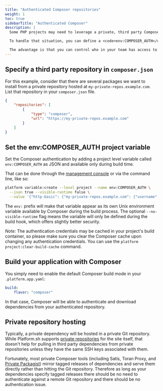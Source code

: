 ```yaml
---
title: "Authenticated Composer repositories"
weight: 1
toc: true
sidebarTitle: "Authenticated Composer"
description: |
  Some PHP projects may need to leverage a private, third party Composer repository in addition to the public Packagist.org repository.  Often, such third party repositories require authentication in order to download packages, and not everyone is comfortable putting those credentials into their Git repository source code (for obvious reasons).<br><br>

  To handle that situation, you can define a <code>env:COMPOSER_AUTH</code> <a href="/development/variables.html#project-variables">project variable</a> which allows you to set up authentication as an environment variable. The contents of the variable should be a JSON formatted object containing an <code>http-basic</code> object (see <a href="https://getcomposer.org/doc/03-cli.md#composer-auth">composer-auth specifications</a>).<br><br>

  The advantage is that you can control who in your team has access to those variables.
---
```


## Specify a third party repository in `composer.json`

For this example, consider that there are several packages we want to install from a private repository hosted at `my-private-repos.example.com`.  List that repository in your `composer.json` file.

```json
{
    "repositories": [
        {
            "type": "composer",
            "url": "https://my-private-repos.example.com"
        }
    ]
}
```

## Set the env:COMPOSER_AUTH project variable

Set the Composer authentication by adding a project level variable called `env:COMPOSER_AUTH` as JSON and available only during build time.

That can be done through the [management console](/administration/web.md) or via the command line, like so:

```bash
platform variable:create --level project --name env:COMPOSER_AUTH \
  --json true --visible-runtime false \
  --value '{"http-basic": {"my-private-repos.example.com": {"username": "your-username", "password": "your-password"}}}'
```

The `env:` prefix will make that variable appear as its own Unix environment variable available by Composer during the build process. The optional `--no-visible-runtime` flag means the variable will only be defined during the build hook, which offers slightly better security.

*Note:* The authentication credentials may be cached in your project's build container, so please make sure you clear the Composer cache upon changing any authentication credentials. You can use the `platform project:clear-build-cache` command.

## Build your application with Composer

You simply need to enable the default Composer build mode in your `.platform.app.yaml`:

```yaml
build:
    flavor: "composer"
```

In that case, Composer will be able to authenticate and download dependencies from your authenticated repository.

## Private repository hosting

Typically, a private dependency will be hosted in a private Git repository.  While Platform.sh supports [private repositories](/development/private-repository.md) for the site itself, that doesn't help for pulling in third party dependencies from private repositories unless they have the same SSH keys associated with them.

Fortunately, most private Composer tools (including Satis, Toran Proxy, and [Private Packagist](https://packagist.com/)) mirror tagged releases of dependencies and serve them directly rather than hitting the Git repository.  Therefore as long as your dependencies specify tagged releases there should be no need to authenticate against a remote Git repository and there should be no authentication issue.
